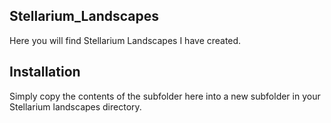 ## Stellarium_Landscapes

Here you will find Stellarium Landscapes I have created.

## Installation

Simply copy the contents of the subfolder here into a new subfolder in your Stellarium landscapes directory.
